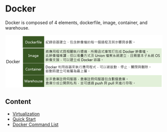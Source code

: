 # Docker



Docker is composed of 4 elements, dockerfile, image, container, and warehouse.

![](../images/docker.png)



## Content



* [Virtualization](virtualization.md)
* [Quick Start](quickstart.md)
* [Docker Command List](docker-commands.md)
